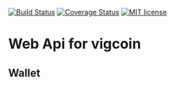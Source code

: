 [![Build Status](https://travis-ci.org/vigcoin/webapi.svg?branch=master)](https://travis-ci.org/vigcoin/webapi.svg?branch=master)
[![Coverage Status](https://coveralls.io/repos/github/vigcoin/webapi/badge.svg?branch=master)](https://coveralls.io/github/vigcoin/webapi?branch=master)
[![MIT license](http://img.shields.io/badge/license-MIT-brightgreen.svg)](http://opensource.org/licenses/MIT)

# Web Api for vigcoin

## Wallet
